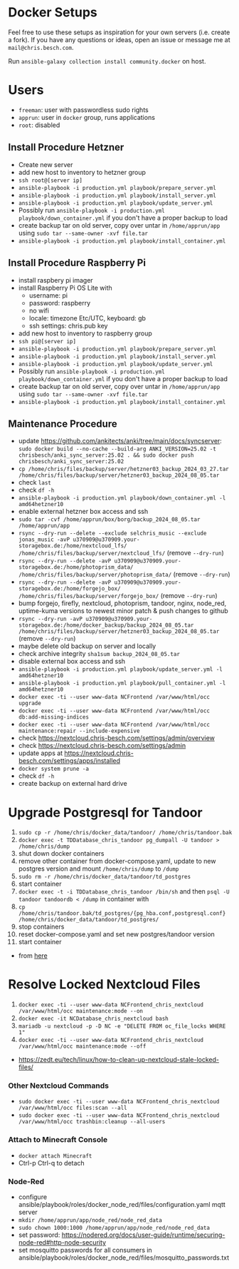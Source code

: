 # Docker Setups
Feel free to use these setups as inspiration for your own servers (i.e. create a fork).
If you have any questions or ideas, open an issue or message me at `mail@chris.besch.com`.

Run `ansible-galaxy collection install community.docker` on host.

# Users
- `freeman`: user with passwordless sudo rights
- `apprun`: user in `docker` group, runs applications
- `root`: disabled

## Install Procedure Hetzner
- Create new server
- add new host to inventory to hetzner group
- `ssh root@[server ip]`
- `ansible-playbook -i production.yml playbook/prepare_server.yml`
- `ansible-playbook -i production.yml playbook/install_server.yml`
- `ansible-playbook -i production.yml playbook/update_server.yml`
- Possibly run `ansible-playbook -i production.yml playbook/down_container.yml` if you don't have a proper backup to load
- create backup tar on old server, copy over untar in `/home/apprun/app` using `sudo tar --same-owner -xvf file.tar`
- `ansible-playbook -i production.yml playbook/install_container.yml`

## Install Procedure Raspberry Pi
- install raspbery pi imager
- install Raspberry Pi OS Lite with
    - username: pi
    - password: raspberry
    - no wifi
    - locale: timezone Etc/UTC, keyboard: gb
    - ssh settings: chris.pub key
- add new host to inventory to raspberry group
- `ssh pi@[server ip]`
- `ansible-playbook -i production.yml playbook/prepare_server.yml`
- `ansible-playbook -i production.yml playbook/install_server.yml`
- `ansible-playbook -i production.yml playbook/update_server.yml`
- Possibly run `ansible-playbook -i production.yml playbook/down_container.yml` if you don't have a proper backup to load
- create backup tar on old server, copy over untar in `/home/apprun/app` using `sudo tar --same-owner -xvf file.tar`
- `ansible-playbook -i production.yml playbook/install_container.yml`

## Maintenance Procedure
- update https://github.com/ankitects/anki/tree/main/docs/syncserver: `sudo docker build --no-cache --build-arg ANKI_VERSION=25.02 -t chrisbesch/anki_sync_server:25.02 . && sudo docker push chrisbesch/anki_sync_server:25.02`
- `cp /home/chris/files/backup/server/hetzner03_backup_2024_03_27.tar /home/chris/files/backup/server/hetzner03_backup_2024_08_05.tar`
- check `last`
- check `df -h`
- `ansible-playbook -i production.yml playbook/down_container.yml -l amd64hetzner10`
- enable external hetzner box access and ssh
- `sudo tar -cvf /home/apprun/box/borg/backup_2024_08_05.tar /home/apprun/app`
- `rsync --dry-run --delete --exclude selchris_music --exclude jonas_music -avP u370909@u370909.your-storagebox.de:/home/nextcloud_lfs/ /home/chris/files/backup/server/nextcloud_lfs/` (remove `--dry-run`)
- `rsync --dry-run --delete -avP u370909@u370909.your-storagebox.de:/home/photoprism_data/ /home/chris/files/backup/server/photoprism_data/` (remove `--dry-run`)
- `rsync --dry-run --delete -avP u370909@u370909.your-storagebox.de:/home/forgejo_box/ /home/chris/files/backup/server/forgejo_box/` (remove `--dry-run`)
- bump forgejo, firefly, nextcloud, photoprism, tandoor, nginx, node_red, uptime-kuma versions to newest minor patch & push changes to github
- `rsync --dry-run -avP u370909@u370909.your-storagebox.de:/home/docker_backup/backup_2024_08_05.tar /home/chris/files/backup/server/hetzner03_backup_2024_08_05.tar` (remove `--dry-run`)
- maybe delete old backup on server and locally
- check archive integrity `sha1sum backup_2024_08_05.tar`
- disable external box access and ssh
- `ansible-playbook -i production.yml playbook/update_server.yml -l amd64hetzner10`
- `ansible-playbook -i production.yml playbook/pull_container.yml -l amd64hetzner10`
- `docker exec -ti --user www-data NCFrontend /var/www/html/occ upgrade`
- `docker exec -ti --user www-data NCFrontend /var/www/html/occ db:add-missing-indices`
- `docker exec -ti --user www-data NCFrontend /var/www/html/occ maintenance:repair --include-expensive`
- check https://nextcloud.chris-besch.com/settings/admin/overview
- check https://nextcloud.chris-besch.com/settings/admin
- update apps at https://nextcloud.chris-besch.com/settings/apps/installed
- `docker system prune -a`
- check `df -h`
- create backup on external hard drive

# Upgrade Postgresql for Tandoor
1. `sudo cp -r /home/chris/docker_data/tandoor/ /home/chris/tandoor.bak`
2. `docker exec -t TDDatabase_chris_tandoor pg_dumpall -U tandoor > /home/chris/dump`
3. shut down docker containers
4. remove other container from docker-compose.yaml, update to new postgres version and mount `/home/chris/dump` to `/dump`
5. `sudo rm -r /home/chris/docker_data/tandoor/td_postgres`
6. start container
7. `docker exec -t -i TDDatabase_chris_tandoor /bin/sh` and then `psql -U tandoor tandoordb < /dump` in container with 
9. `cp /home/chris/tandoor.bak/td_postgres/{pg_hba.conf,postgresql.conf} /home/chris/docker_data/tandoor/td_postgres/`
10. stop containers
11. reset docker-compose.yaml and set new postgres/tandoor version
12. start container

- from [here](https://openqa-bites.github.io/posts/2023/2023-11-23-upgrade_a_postgresql_container_to_a_new_major_version)

# Resolve Locked Nextcloud Files
1. `docker exec -ti --user www-data NCFrontend_chris_nextcloud /var/www/html/occ maintenance:mode --on`
2. `docker exec -it NCDatabase_chris_nextcloud bash`
3. `mariadb -u nextcloud -p -D NC -e "DELETE FROM oc_file_locks WHERE 1"`
4. `docker exec -ti --user www-data NCFrontend_chris_nextcloud /var/www/html/occ maintenance:mode --off`
- https://zedt.eu/tech/linux/how-to-clean-up-nextcloud-stale-locked-files/


### Other Nextcloud Commands
- `sudo docker exec -ti --user www-data NCFrontend_chris_nextcloud /var/www/html/occ files:scan --all`
- `sudo docker exec -ti --user www-data NCFrontend_chris_nextcloud /var/www/html/occ trashbin:cleanup --all-users`

### Attach to Minecraft Console
- `docker attach Minecraft`
- Ctrl-p Ctrl-q to detach

### Node-Red
- configure ansible/playbook/roles/docker_node_red/files/configuration.yaml mqtt server
- `mkdir /home/apprun/app/node_red/node_red_data`
- `sudo chown 1000:1000 /home/apprun/app/node_red/node_red_data`
- set password: https://nodered.org/docs/user-guide/runtime/securing-node-red#http-node-security
- set mosquitto passwords for all consumers in ansible/playbook/roles/docker_node_red/files/mosquitto_passwords.txt
